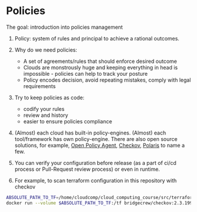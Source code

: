 # Policies

The goal: introduction into policies management

1. Policy: system of rules and principal to achieve a rational outcomes.

2. Why do we need policies:

    - A set of agreements/rules that should enforce desired outcome
    - Clouds are monstrously huge and keeping everything in head is impossible - policies can help to track your posture
    - Policy encodes decision, avoid repeating mistakes, comply with legal requirements

3. Try to keep policies as code:

    - codify your rules
    - review and history
    - easier to ensure policies compliance

4. (Almost) each cloud has built-in policy-engines. (Almost) each tool/framework has own policy-engine. There are also open source solutions, for example, [Open Policy Agent](https://www.openpolicyagent.org/), [Checkov](https://github.com/bridgecrewio/checkov), [Polaris](https://github.com/FairwindsOps/polaris) to name a few.

5. You can verify your configuration before release (as a part of ci/cd process or Pull-Request review process) or even in runtime.

6. For example, to scan terraform configuration in this repository with checkov

```sh
ABSOLUTE_PATH_TO_TF=/home/cloudcomp/cloud_computing_course/src/terraform
docker run --volume $ABSOLUTE_PATH_TO_TF:/tf bridgecrew/checkov:2.3.199 --quiet --compact --directory /tf
```
